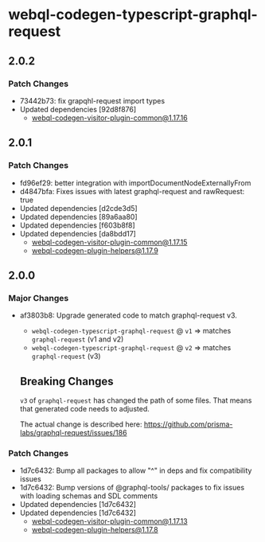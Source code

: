 # webql-codegen-typescript-graphql-request

## 2.0.2

### Patch Changes

- 73442b73: fix grapqhl-request import types
- Updated dependencies [92d8f876]
  - webql-codegen-visitor-plugin-common@1.17.16

## 2.0.1

### Patch Changes

- fd96ef29: better integration with importDocumentNodeExternallyFrom
- d4847bfa: Fixes issues with latest graphql-request and rawRequest: true
- Updated dependencies [d2cde3d5]
- Updated dependencies [89a6aa80]
- Updated dependencies [f603b8f8]
- Updated dependencies [da8bdd17]
  - webql-codegen-visitor-plugin-common@1.17.15
  - webql-codegen-plugin-helpers@1.17.9

## 2.0.0

### Major Changes

- af3803b8: Upgrade generated code to match graphql-request v3.

  - `webql-codegen-typescript-graphql-request` @ `v1` => matches `graphql-request` (v1 and v2)
  - `webql-codegen-typescript-graphql-request` @ `v2` => matches `graphql-request` (v3)

  ## Breaking Changes

  `v3` of `graphql-request` has changed the path of some files. That means that generated code needs to adjusted.

  The actual change is described here: https://github.com/prisma-labs/graphql-request/issues/186

### Patch Changes

- 1d7c6432: Bump all packages to allow "^" in deps and fix compatibility issues
- 1d7c6432: Bump versions of @graphql-tools/ packages to fix issues with loading schemas and SDL comments
- Updated dependencies [1d7c6432]
- Updated dependencies [1d7c6432]
  - webql-codegen-visitor-plugin-common@1.17.13
  - webql-codegen-plugin-helpers@1.17.8
